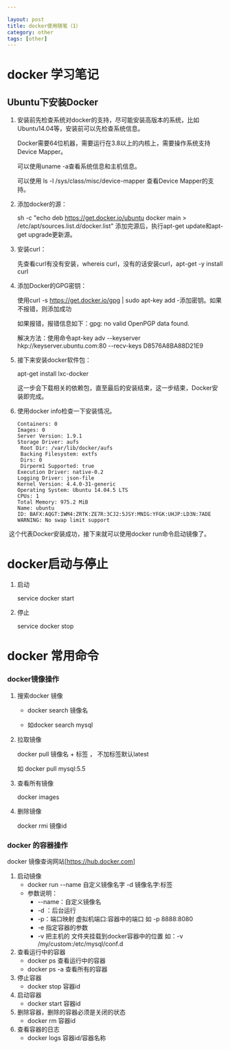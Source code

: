 ```yaml
---

layout: post
title: docker使用随笔（1）
category: other
tags: [other]
---
```






# docker 学习笔记

## Ubuntu下安装Docker



1. 安装前先检查系统对docker的支持，尽可能安装高版本的系统，比如Ubuntu14.04等，安装前可以先检查系统信息。

   Docker需要64位机器，需要运行在3.8以上的内核上，需要操作系统支持Device Mapper。

   可以使用uname -a查看系统信息和主机信息。

   可以使用 ls -l /sys/class/misc/device-mapper 查看Device Mapper的支持。

 

2. 添加docker的源：

   sh -c "echo deb <https://get.docker.io/ubuntu> docker main > /etc/apt/sources.list.d/docker.list"
   添加完源后，执行apt-get update和apt-get upgrade更新源。

3. 安装curl：

   先查看curl有没有安装，whereis curl，没有的话安装curl，apt-get -y install curl



4. 添加Docker的GPG密钥：

   使用curl -s https://get.docker.io/gpg | sudo apt-key add -添加密钥。如果不报错，则添加成功

   如果报错，报错信息如下：gpg: no valid OpenPGP data found.

   解决方法：使用命令apt-key adv --keyserver hkp://keyserver.ubuntu.com:80 --recv-keys D8576A8BA88D21E9 

5. 接下来安装docker软件包：

   apt-get install lxc-docker

   这一步会下载相关的依赖包，直至最后的安装结束，这一步结束，Docker安装即完成。

 

6. 使用docker info检查一下安装情况。

    ~~~properties
    Containers: 0
    Images: 0
    Server Version: 1.9.1
    Storage Driver: aufs
     Root Dir: /var/lib/docker/aufs
     Backing Filesystem: extfs
     Dirs: 0
     Dirperm1 Supported: true
    Execution Driver: native-0.2
    Logging Driver: json-file
    Kernel Version: 4.4.0-31-generic
    Operating System: Ubuntu 14.04.5 LTS
    CPUs: 1
    Total Memory: 975.2 MiB
    Name: ubuntu
    ID: BAFX:AQGT:IWM4:ZRTK:ZE7R:3CJ2:5JSY:MNIG:YFGK:UHJP:LD3N:7ADE
    WARNING: No swap limit support

	~~~



​	这个代表Docker安装成功，接下来就可以使用docker run命令启动镜像了。



# docker启动与停止

1. 启动

   service docker start

2. 停止

   service docker stop



# docker 常用命令

### docker镜像操作

1. 搜索docker  镜像

   - docker search 镜像名

   - 如docker search mysql 

2. 拉取镜像

   docker pull  镜像名 + 标签 ， 不加标签默认latest

   如 docker pull mysql:5.5


3. 查看所有镜像

   docker images  

4. 删除镜像

   docker rmi 镜像id



### docker 的容器操作

docker 镜像查询网站[https://hub.docker.com]

1. 启动镜像
   - docker run --name 自定义镜像名字 -d 镜像名字:标签
   - 参数说明：
     - --name：自定义镜像名
     - -d ：后台运行
     - -p：端口映射 虚拟机端口:容器中的端口  如 -p 8888:8080
     -  -e 指定容器的参数
     - -v 把主机的 文件夹挂载到docker容器中的位置 如：-v /my/custom:/etc/mysql/conf.d
2. 查看运行中的容器
   - docker ps  查看运行中的容器
   - docker ps -a 查看所有的容器
3. 停止容器
   - docker stop 容器id
4. 启动容器
   - docker start 容器id
5. 删除容器，删除的容器必须是关闭的状态
   - docker rm 容器id
6. 查看容器的日志
   - docker logs 容器id/容器名称
